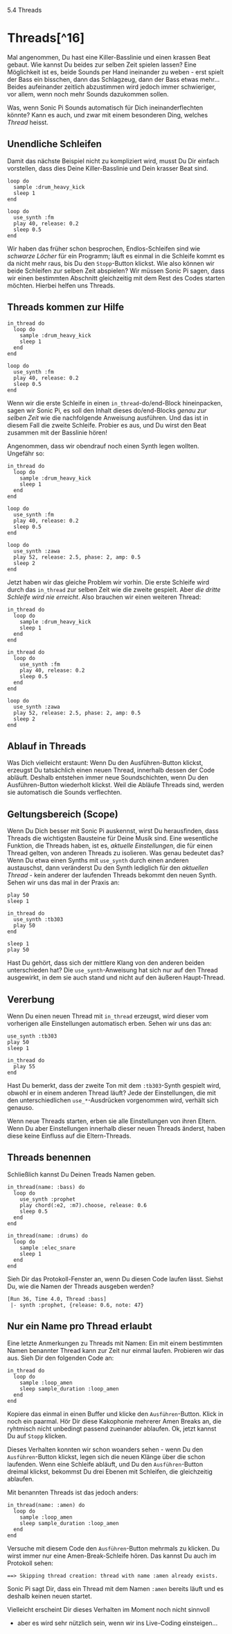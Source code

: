 5.4 Threads

# Threads[^16]

Mal angenommen, Du hast eine Killer-Basslinie und einen krassen Beat 
gebaut. Wie kannst Du beides zur selben Zeit spielen lassen? Eine 
Möglichkeit ist es, beide Sounds per Hand ineinander zu weben - erst 
spielt der Bass ein bisschen, dann das Schlagzeug, dann der Bass etwas 
mehr... Beides aufeinander zeitlich abzustimmen wird jedoch immer 
schwieriger, vor allem, wenn noch mehr Sounds dazukommen sollen.

Was, wenn Sonic Pi Sounds automatisch für Dich ineinanderflechten 
könnte? Kann es auch, und zwar mit einem besonderen Ding, welches 
*Thread* heisst.

## Unendliche Schleifen

Damit das nächste Beispiel nicht zu kompliziert wird, musst Du Dir 
einfach vorstellen, dass dies Deine Killer-Basslinie und Dein krasser 
Beat sind.

```
loop do
  sample :drum_heavy_kick
  sleep 1
end

loop do
  use_synth :fm
  play 40, release: 0.2
  sleep 0.5
end
```

Wir haben das früher schon besprochen, Endlos-Schleifen sind wie
*schwarze Löcher* für ein Programm; läuft es einmal in die Schleife
kommt es da nicht mehr raus, bis Du den `Stopp`-Button klickst. Wie also 
können wir beide Schleifen zur selben Zeit abspielen? Wir müssen Sonic 
Pi sagen, dass wir einen bestimmten Abschnitt gleichzeitig mit
dem Rest des Codes starten möchten. Hierbei helfen uns Threads.

## Threads kommen zur Hilfe

```
in_thread do
  loop do
    sample :drum_heavy_kick
    sleep 1
  end
end

loop do
  use_synth :fm
  play 40, release: 0.2
  sleep 0.5
end
```

Wenn wir die erste Schleife in einen `in_thread`-do/end-Block 
hineinpacken, sagen wir Sonic Pi, es soll den Inhalt dieses 
do/end-Blocks *genau zur selben Zeit* wie die nachfolgende Anweisung 
ausführen. Und das ist in diesem Fall die zweite Schleife. Probier es 
aus, und Du wirst den Beat zusammen mit der Basslinie hören!

Angenommen, dass wir obendrauf noch einen Synth legen wollten. Ungefähr 
so:

```
in_thread do
  loop do
    sample :drum_heavy_kick
    sleep 1
  end
end

loop do
  use_synth :fm
  play 40, release: 0.2
  sleep 0.5
end

loop do
  use_synth :zawa
  play 52, release: 2.5, phase: 2, amp: 0.5
  sleep 2
end
```

Jetzt haben wir das gleiche Problem wir vorhin. Die erste Schleife wird 
durch das `in_thread` zur selben Zeit wie die zweite gespielt. Aber 
*die dritte Schleife wird nie erreicht*. Also brauchen wir einen 
weiteren Thread:

```
in_thread do
  loop do
    sample :drum_heavy_kick
    sleep 1
  end
end

in_thread do
  loop do
    use_synth :fm
    play 40, release: 0.2
    sleep 0.5
  end
end

loop do
  use_synth :zawa
  play 52, release: 2.5, phase: 2, amp: 0.5
  sleep 2
end
```

## Ablauf in Threads

Was Dich vielleicht erstaunt: Wenn Du den Ausführen-Button klickst, 
erzeugst Du tatsächlich einen neuen Thread, innerhalb dessen der Code 
abläuft. Deshalb entstehen immer neue Soundschichten, wenn Du den 
Ausführen-Button wiederholt klickst. Weil die Abläufe Threads sind, 
werden sie automatisch die Sounds verflechten.

## Geltungsbereich (Scope)

Wenn Du Dich besser mit Sonic Pi auskennst, wirst Du herausfinden, dass 
Threads die wichtigsten Bausteine für Deine Musik sind. Eine 
wesentliche Funktion, die Threads haben, ist es, *aktuelle 
Einstellungen*, die für einen Thread gelten, von anderen Threads zu 
isolieren. Was genau bedeutet das? Wenn Du etwa einen Synths mit 
`use_synth` durch einen anderen austauschst, dann veränderst Du den 
Synth lediglich für den *aktuellen Thread* - kein anderer der laufenden 
Threads bekommt den neuen Synth. Sehen wir uns das mal in der Praxis an:

```
play 50
sleep 1

in_thread do
  use_synth :tb303
  play 50
end

sleep 1
play 50
```

Hast Du gehört, dass sich der mittlere Klang von den anderen beiden 
unterschieden hat? Die `use_synth`-Anweisung hat sich nur auf den Thread 
ausgewirkt, in dem sie auch stand und nicht auf den äußeren 
Haupt-Thread.

## Vererbung

Wenn Du einen neuen Thread mit `in_thread` erzeugst, wird dieser vom 
vorherigen alle Einstellungen automatisch erben. Sehen wir uns das an:

```
use_synth :tb303
play 50
sleep 1

in_thread do
  play 55
end
```

Hast Du bemerkt, dass der zweite Ton mit dem `:tb303`-Synth gespielt 
wird, obwohl er in einem anderen Thread läuft? Jede der Einstellungen, 
die mit den unterschiedlichen `use_*`-Ausdrücken vorgenommen wird, 
verhält sich genauso.

Wenn neue Threads starten, erben sie alle Einstellungen von 
ihren Eltern. Wenn Du aber Einstellungen innerhalb dieser neuen Threads 
änderst, haben diese keine Einfluss auf die Eltern-Threads.

## Threads benennen

Schließlich kannst Du Deinen Treads Namen geben.

```
in_thread(name: :bass) do
  loop do
    use_synth :prophet
    play chord(:e2, :m7).choose, release: 0.6
    sleep 0.5
  end
end

in_thread(name: :drums) do
  loop do
    sample :elec_snare
    sleep 1
  end
end
```

Sieh Dir das Protokoll-Fenster an, wenn Du diesen Code laufen lässt. 
Siehst Du, wie die Namen der Threads ausgeben werden?

```
[Run 36, Time 4.0, Thread :bass]
 |- synth :prophet, {release: 0.6, note: 47}
```

## Nur ein Name pro Thread erlaubt

Eine letzte Anmerkungen zu Threads mit Namen: Ein mit einem bestimmten 
Namen benannter Thread kann zur Zeit nur einmal laufen. Probieren wir 
das aus. Sieh Dir den folgenden Code an:

```
in_thread do
  loop do
    sample :loop_amen
    sleep sample_duration :loop_amen
  end
end
```

Kopiere das einmal in einen Buffer und klicke den `Ausführen`-Button. 
Klick in noch ein paarmal. Hör Dir diese Kakophonie mehrerer Amen 
Breaks an, die ryhtmisch nicht unbedingt passend zueinander ablaufen. 
Ok, jetzt kannst Du auf `Stopp` klicken.

Dieses Verhalten konnten wir schon woanders sehen - wenn Du den 
`Ausführen`-Button klickst, legen sich die neuen Klänge über die schon 
laufenden. Wenn eine Schleife abläuft, und Du den `Ausführen`-Button 
dreimal klickst, bekommst Du drei Ebenen mit Schleifen, die gleichzeitig 
ablaufen.

Mit benannten Threads ist das jedoch anders:

```
in_thread(name: :amen) do
  loop do
    sample :loop_amen
    sleep sample_duration :loop_amen
  end
end
```

Versuche mit diesem Code den `Ausführen`-Button mehrmals zu klicken. Du 
wirst immer nur eine Amen-Break-Schleife hören. Das kannst Du auch im 
Protokoll sehen:

```
==> Skipping thread creation: thread with name :amen already exists.
```

Sonic Pi sagt Dir, dass ein Thread mit dem Namen `:amen` bereits läuft 
und es deshalb keinen neuen startet.

Vielleicht erscheint Dir dieses Verhalten im Moment noch nicht sinnvoll 
- aber es wird sehr nützlich sein, wenn wir ins Live-Coding 
einsteigen...
